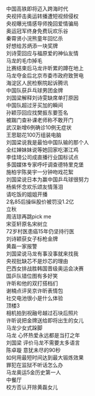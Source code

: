 中国高铁即将迈入跨海时代  
央视抨击奥运转播遭短视频侵权  
央视曝光情感导师挽回爱情骗局  
奥运冠军终身免费玩欢乐谷  
秦霄贤小浣熊童年回忆杀  
好想给苏炳添一块奖牌  
刘诗雯回应与福原爱的神仙友情  
马龙的毛巾掉毛  
比赛结束后马龙许昕累的蹲在地上  
马龙夺金后北京市委市政府致贺电  
海淀区人民检察院起诉腾讯  
中国队获乒乓球男团金牌  
刘国梁解释刘诗雯缺席单打原因  
中国队超过牙买加的瞬间  
孙颖莎回应找樊振东要签名  
被踹门查补课老师称不敢开门  
武汉新增6例确诊10例无症状  
王思聪花100万组装电脑  
刘国梁说我是最怕中国队输的那个人  
全红婵妹妹说等她回家吃湛江鸡  
李佳琦公司成直播行业国标试点  
多国媒体专家呼吁调查德特里克堡  
施柏宇陈昊宇一分钟吻戏花絮  
刘国梁说日本为赢中国乒乓球很努力  
杨紫怀念欢乐颂友情落泪  
请吃饭的姐姐开播  
2名85后操纵股价被罚没1.2亿  
立秋  
周洁琼再跳pick me  
宋亚轩原名宋树立  
72岁村医患癌15年仍坚持行医  
刘诗颖获女子标枪金牌  
黄磊一家报警  
刘国梁说马龙有事没事就来找我  
央视批缺芯不是炒芯的理由  
巴西女排战胜韩国晋级奥运会决赛  
国乒队错位图有多好笑  
许昕和他的双打搭档们  
谢楠点评吴京许昕表情包  
社交电池很小是什么体验  
顶楼3  
相机拍到祝融号越过石块后照片  
许昕说把金牌送给即将出生的女儿  
马龙少女式跺脚  
马龙 心怀热爱永远都是当打之年  
刘国梁 评价马龙不需要太多语言  
陈卓璇 意犹未尽的90秒  
如何用最短时间达到最大锻炼效果  
罪犯在监狱不听话怎么办  
马龙奥运5金历史第一人  
中餐厅  
校方否认开除黄磊女儿  
